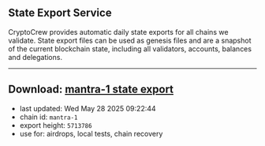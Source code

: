 ## State Export Service
CryptoCrew provides automatic daily state exports for all chains we validate. State export files can be used as genesis files and are a snapshot of the current blockchain state, including all validators, accounts, balances and delegations.

---
**Download: [mantra-1 state export](https://dl-eu2.ccvalidators.com/SERVICE/mantrachain/mantra-1_export_5713786.json)**
---

- last updated: Wed May 28 2025 09:22:44
- chain id: `mantra-1`
- export height: `5713786`
- use for: airdrops, local tests, chain recovery

